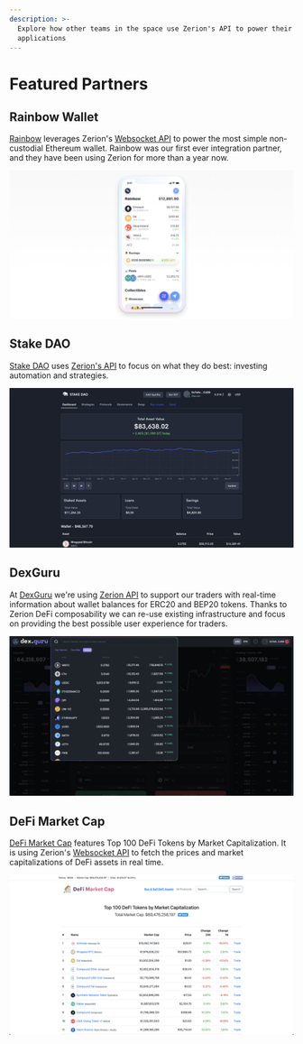 ```yaml
---
description: >-
  Explore how other teams in the space use Zerion's API to power their amazing
  applications
---
```


# Featured Partners

## Rainbow Wallet

[Rainbow](https://rainbow.me/) leverages Zerion's [Websocket API](websockets/getting-started/) to power the most simple non-custodial Ethereum wallet. Rainbow was our first ever integration partner, and they have been using Zerion for more than a year now. 

![](.gitbook/assets/image.png)

## Stake DAO 

[Stake DAO](https://stakedao.org/) uses [Zerion's API](websockets/getting-started/) to focus on what they do best: investing automation and strategies. 

![](.gitbook/assets/image%20%284%29.png)

## DexGuru

At [DexGuru](https://dex.guru/) we're using [Zerion API](websockets/getting-started/) to support our traders with real-time information about wallet balances for ERC20 and BEP20 tokens. Thanks to Zerion DeFi composability we can re-use existing infrastructure and focus on providing the best possible user experience for traders.

![](.gitbook/assets/image%20%281%29.png)

## DeFi Market Cap

[DeFi Market Cap](https://defimarketcap.io/) features Top 100 DeFi Tokens by Market Capitalization. It is using Zerion's [Websocket API](websockets/getting-started/) to fetch the prices and market capitalizations of DeFi assets in real time. 

![](.gitbook/assets/image%20%283%29.png)



